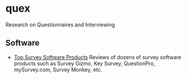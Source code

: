 quex
====

Research on Questionnaires and Interviewing

## Software

* [Top Survey Software Products](http://www.capterra.com/survey-software) Reviews of dozens of survey software products such as Survey Gizmo, Key Survey, QuestionPro, mySurvey.com, Survey Monkey, etc.
